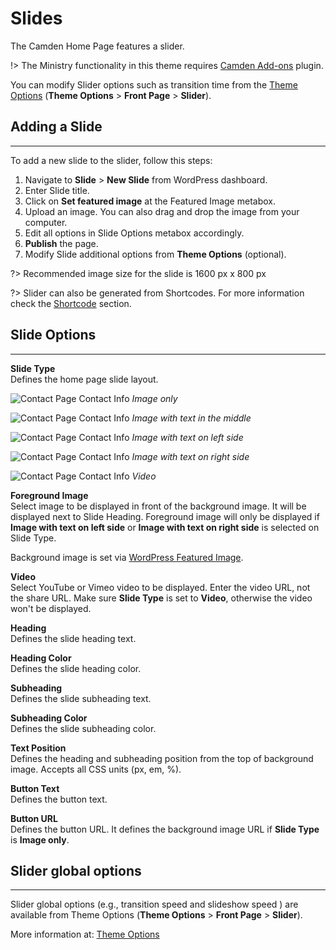 # Slides

The Camden Home Page features a slider. 

!> The Ministry functionality in this theme requires [Camden Add-ons](https://github.com/populationtwo/camden-add-ons ":target=_blank") plugin.

You can modify Slider options such as transition time from the [Theme Options](/customization/theme-options) (__Theme Options__ > __Front Page__ > __Slider__).

## Adding a Slide
-----

To add a new slide to the slider, follow this steps:

1. Navigate to __Slide__ > __New Slide__ from WordPress dashboard.
2. Enter Slide title.
3. Click on __Set featured image__ at the Featured Image metabox.
4. Upload an image. You can also drag and drop the image from your computer.
5. Edit all options in Slide Options metabox accordingly.
6. __Publish__ the page.
7. Modify Slide additional options from __Theme Options__ (optional).

?> Recommended image size for the slide is 1600 px x 800 px

?> Slider can also be generated from Shortcodes. For more information check the [Shortcode](/customization/shortcodes?id=orbit) section.

## Slide Options
-----

**Slide Type**  
Defines the home page slide layout.

![Contact Page Contact Info](_images/slide-type-image.png)
_Image only_

![Contact Page Contact Info](_images/slide-type-image-center.png)
_Image with text in the middle_

![Contact Page Contact Info](_images/slide-type-image-right.png)
_Image with text on left side_

![Contact Page Contact Info](_images/slide-type-image-left.png)
_Image with text on right side_

![Contact Page Contact Info](_images/slide-type-video.png)
_Video_

**Foreground Image**  
Select image to be displayed in front of the background image. It will be displayed next to Slide Heading. Foreground image will only be displayed if **Image with text on left side** or **Image with text on right side** is selected on Slide Type.

Background image is set via [WordPress Featured Image](https://en.support.wordpress.com/featured-images/ ":target=_blank").

**Video**  
Select YouTube or Vimeo video to be displayed. Enter the video URL, not the share URL. Make sure **Slide Type** is set to **Video**, otherwise the video won't be displayed.

**Heading**  
Defines the slide heading text.

**Heading Color**  
Defines the slide heading color.

**Subheading**  
Defines the slide subheading text.

**Subheading Color**  
Defines the slide subheading color.

**Text Position**  
Defines the heading and subheading position from the top of background image. Accepts all CSS units (px, em, %).

**Button Text**  
Defines the button text.

**Button URL**  
Defines the button URL. It defines the background image URL if **Slide Type** is **Image only**.

## Slider global options
-----

Slider global options (e.g., transition speed and slideshow speed ) are available from Theme Options (**Theme Options** > **Front Page** > **Slider**).

More information at: [Theme Options](/customization/theme-options)
